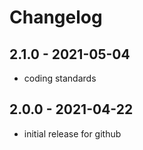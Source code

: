 # Changelog

## 2.1.0 - 2021-05-04
- coding standards

## 2.0.0 - 2021-04-22
- initial release for github